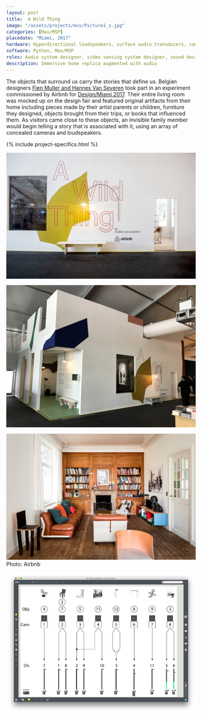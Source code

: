 ```yaml
---
layout: post
title:  A Wild Thing
image: "/assets/projects/mvs/Picture1_s.jpg"
categories: [Max/MSP]
placedate: "Miami, 2017"
hardware: Hyperdirectional loudspeakers, surface audio transducers, cameras, Raspberry Pis, computer
software: Python, Max/MSP
roles: Audio system designer, video sensing system designer, sound designer, creative developer.
description: Immersive home replica augmented with audio
---
```


<div class="project-narrative">
<p>The objects that surround us carry the stories that define us. Belgian designers <a href="https://www.mullervanseveren.be/">Fien Muller and Hannes Van Severen</a> took part in an experiment commissioned by Airbnb for <a href="https://www.designboom.com/design/airbnb-muller-van-severen-a-wild-thing-design-miami-12-06-2017/">Design/Miami 2017</a>. Their entire living room was mocked up on the design fair and featured original artifacts from their home including pieces made by their artist parents or children, furniture they designed, objects brought from their trips, or books that influenced them. As visitors came close to these objects, an invisible family member would begin telling a story that is associated with it, using an array of concealed cameras and loudspeakers.</p>
</div>

{% include project-specifics.html %}

<div class="project-media">
<p><img src="/assets/projects/mvs/Picture1.jpg"></p>
<p><img src="/assets/projects/mvs/mvs_2.jpg"></p>
<p><img src="/assets/projects/mvs/Picture2.jpg"><span class="inline-descr">Photo: Airbnb</span></p>
<p><img src="/assets/projects/mvs/mvs_3.png"></p>
</div>
